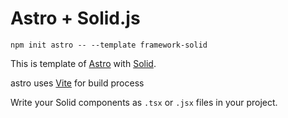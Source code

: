 # Astro + Solid.js 

```
npm init astro -- --template framework-solid
```

This is template of [Astro](https://astro.build/)  with [Solid](https://www.solidjs.com/).

astro uses [Vite](https://vitejs.dev/) for build process


Write your Solid components as `.tsx` or `.jsx` files in your project.
